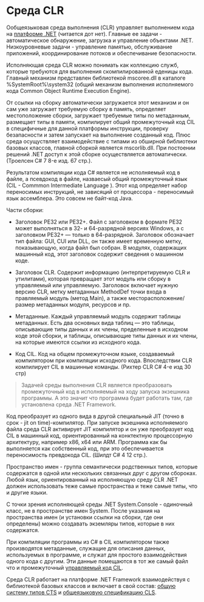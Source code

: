 # Среда CLR

Ообщеязыковая среда выполнения (CLR) управляет выполнением кода на [платформе .NET](./index.md) (читается дот нет). Главные ее задачи - автоматическое обнаружение, загрузка и управление объектами .NET. Низкоуровневые задачи - управление памятью, обслуживание приложений, координирование потоков и обеспечивание безопасности.

Исполняющая среда CLR можно понимать как коллекцию служб, которые требуются для выполнения скомпилированной еденицы кода. Главный механизм представлен библиотекой mscoree.dll в каталоге %SystemRoot%\system32 (общий механизм выполнения исполняемого кода Common Object Runtime Execution Engine). 

От ссылки на сборку автоматически загружается этот механизм и он сам уже загружает требуемую сборку в память, определяет местоположение сборки, загружает требуемые типы по метаданным, размещает типы в памяти, компилирует общий промежуточный код CIL в специфичные для данной платформы инструкции, проверку безапасности и затем запускает на выполнение созданный код. Плюс среда осущуствляет взаимодействие с типами из обширной библиотеки базовых классов, главной сборкой является mscorlib.dll. При постоении решений .NET доступ к этой сборке осуществляется автоматически. (Троелсен C# 7 8-е изд. 67 стр.).

Результатом компиляции кода C# является не исполняемый код в файле, а псевдокод в файле, назваесый общий промежуточный язык (СIL - Commmon Intermediate Language ). Этот код определяет набор переносимых инструкций, не зависяций от процессора - переносимый язык ассемблера. Это совсем не байт-код Java. 

Части сборки:

- Заголовок PE32 или PE32+. Файл с заголовком в формате PE32 может выполняться в 32- и 64-разрядной версиях Windows, а с заголовком PE32+ — только в 64-разрядной. Заголовок обозначает тип файла: GUI, CUI или DLL, он также имеет временную метку, показывающую, когда файл был собран. В модулях, содержащих машинный код, этот заголовок содержит сведения о машинном коде.

- Заголовок CLR. Содержит информацию (интерпретируемую CLR и утилитами), которая превращает этот модуль или сборку в управляемый или управляемую. Заголовок включает нужную версию CLR, метку метаданных MethodDef точки входа в правляемый модуль (метод Main), а также месторасположение/размер метаданных модуля, ресурсов и пр.

- Метаданные. Каждый управляемый модуль содержит таблицы метаданных. Есть два основных вида таблиц — это таблицы, описывающие типы данных и их члены,  пределенные в исходном коде этой сборки, и таблицы, описывающие типы данных и их члены, на которые имеются ссылки из исходного кода.

- Код CIL. Код на общем промежуточном языке, создаваемый компилятором при компиляции исходного кода. Впоследствии CLR компилирует CIL в машинные команды. (Рихтер CLR C# 4-е изд 30 стр)

>Задачей среды выполнения CLR является преобразовать промежуточный код в исполняемый на ходу запуска экзешника программы. А это значит что программа будет работать там, где установлена среда .NET Framework.

Код преобразует из одного вида в другой специальный JIT (точно в срок - jit on time)-компилятор. При запуске экзешника исполняемого файла среда CLR активирует JIT компилятор и он уже преобразует код CIL в машинный код, ориентированный на конктектную процессорную архитектуру, например x86, x64 или ARM. Программа как бы выполняется как собственный код, при это обеспечивается переносимость превдокода CIL. (Шилдт C# 4 12 стр.).

Пространство имен - группа семантически родственных типов, которые содержатся в одной или нескольких связанных друг с другом сбороках. Любой язык, ориентированный на исполняющую среду CLR .NET должен использовать теже самые пространства и теже самые типы, что и другие языки.

С точки зрения исполняющей среды .NET System.Console - одиночный класс, не в пространстве имен System. После указания на пространства имен (и установки ссылки на сборки, где они определены) можно создавать экземляры типов, которые в них содержатся.

При компиляции программы из C# в CIL компилятором также производятся метаданные, служащие для описания данных, используемых в программе, и служат для простого взаимодействия одного кода с другим. Эти данные помещаются в тот же самый файл что и промежуточный [управляемый код CIL](./managed.md).

Среда CLR работает на платформе .NET Framework взаимодействуя с библиотекой базовых классов и включает в свой состав: [общую систему типов CTS](./cts.md) и [общеязыковую спецификацию CLS](./cls.md).
